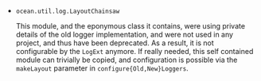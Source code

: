 * `ocean.util.log.LayoutChainsaw`

  This module, and the eponymous class it contains, were using private details
  of the old logger implementation, and were not used in any project,
  and thus have been deprecated.
  As a result, it is not configurable by the `LogExt` anymore.
  If really needed, this self contained module can trivially be copied,
  and configuration is possible via the `makeLayout` parameter in
  `configure{Old,New}Loggers`.
